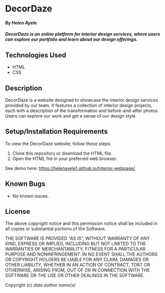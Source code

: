 # DecorDaze

#### By _Helen Ayele_

#### _DecorDaze is an online platform for interior design services, where users can explore our portfolio and learn about our design offerings._

## Technologies Used

* HTML
* CSS

## Description

DecorDaze is a website designed to showcase the interior design services provided by our team. It features a collection of interior design projects, each with a description of the transformation and before-and-after photos. Users can explore our work and get a sense of our design style.

## Setup/Installation Requirements

To view the DecorDaze website, follow these steps:

1. Clone this repository or download the HTML file.
2. Open the HTML file in your preferred web browser.

See demo here: https://helenayele1.github.io/Interior-webpage/

## Known Bugs

* No known issues.

## License
The above copyright notice and this permission notice shall be included in all
copies or substantial portions of the Software.

THE SOFTWARE IS PROVIDED "AS IS", WITHOUT WARRANTY OF ANY KIND, EXPRESS OR
IMPLIED, INCLUDING BUT NOT LIMITED TO THE WARRANTIES OF MERCHANTABILITY,
FITNESS FOR A PARTICULAR PURPOSE AND NONINFRINGEMENT. IN NO EVENT SHALL THE
AUTHORS OR COPYRIGHT HOLDERS BE LIABLE FOR ANY CLAIM, DAMAGES OR OTHER
LIABILITY, WHETHER IN AN ACTION OF CONTRACT, TORT OR OTHERWISE, ARISING FROM,
OUT OF OR IN CONNECTION WITH THE SOFTWARE OR THE USE OR OTHER DEALINGS IN THE
SOFTWARE.


Copyright (c) _date_ _author name(s)_

